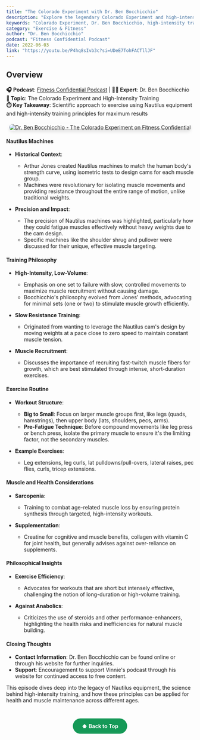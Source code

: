 ```yaml
---
title: "The Colorado Experiment with Dr. Ben Bocchicchio"
description: "Explore the legendary Colorado Experiment and high-intensity training principles with exercise physiology expert Dr. Ben Bocchicchio and Nautilus equipment insights."
keywords: "Colorado Experiment, Dr. Ben Bocchicchio, high-intensity training, Nautilus equipment, exercise physiology, Vinnie Tortorich"
category: "Exercise & Fitness"
author: "Dr. Ben Bocchicchio"
podcast: "Fitness Confidential Podcast"
date: 2022-06-03
link: "https://youtu.be/P4hq8sIvb3c?si=UDeE7TohFACTllJF"
---
```


## Overview

**🎧 Podcast**: [Fitness Confidential Podcast](https://vinnietortorich.com/) | **👨‍⚕️ Expert**: Dr. Ben Bocchicchio  
**🎯 Topic**: The Colorado Experiment and High-Intensity Training  
**⏱️ Key Takeaway**: Scientific approach to exercise using Nautilus equipment and high-intensity training principles for maximum results

<div style="text-align: center; margin: 20px 0;">
  <a href="https://www.youtube.com/watch?v=P4hq8sIvb3c" target="_blank" rel="noopener noreferrer">
    <img src="https://img.youtube.com/vi/P4hq8sIvb3c/maxresdefault.jpg" alt="Dr. Ben Bocchicchio - The Colorado Experiment on Fitness Confidential" style="max-width: 100%; border-radius: 8px; box-shadow: 0 4px 8px rgba(0,0,0,0.1);">
  </a>
</div>

#### **Nautilus Machines**

- **Historical Context**: 
  - Arthur Jones created Nautilus machines to match the human body's strength curve, using isometric tests to design cams for each muscle group.
  - Machines were revolutionary for isolating muscle movements and providing resistance throughout the entire range of motion, unlike traditional weights.

- **Precision and Impact**: 
  - The precision of Nautilus machines was highlighted, particularly how they could fatigue muscles effectively without heavy weights due to the cam design.
  - Specific machines like the shoulder shrug and pullover were discussed for their unique, effective muscle targeting.

#### **Training Philosophy**

- **High-Intensity, Low-Volume**: 
  - Emphasis on one set to failure with slow, controlled movements to maximize muscle recruitment without causing damage.
  - Bocchicchio's philosophy evolved from Jones' methods, advocating for minimal sets (one or two) to stimulate muscle growth efficiently.

- **Slow Resistance Training**: 
  - Originated from wanting to leverage the Nautilus cam's design by moving weights at a pace close to zero speed to maintain constant muscle tension.

- **Muscle Recruitment**: 
  - Discusses the importance of recruiting fast-twitch muscle fibers for growth, which are best stimulated through intense, short-duration exercises.

#### **Exercise Routine**

- **Workout Structure**: 
  - **Big to Small**: Focus on larger muscle groups first, like legs (quads, hamstrings), then upper body (lats, shoulders, pecs, arms).
  - **Pre-Fatigue Technique**: Before compound movements like leg press or bench press, isolate the primary muscle to ensure it's the limiting factor, not the secondary muscles.

- **Example Exercises**: 
  - Leg extensions, leg curls, lat pulldowns/pull-overs, lateral raises, pec flies, curls, tricep extensions.

#### **Muscle and Health Considerations**

- **Sarcopenia**: 
  - Training to combat age-related muscle loss by ensuring protein synthesis through targeted, high-intensity workouts.

- **Supplementation**: 
  - Creatine for cognitive and muscle benefits, collagen with vitamin C for joint health, but generally advises against over-reliance on supplements.

#### **Philosophical Insights**

- **Exercise Efficiency**: 
  - Advocates for workouts that are short but intensely effective, challenging the notion of long-duration or high-volume training.

- **Against Anabolics**: 
  - Criticizes the use of steroids and other performance-enhancers, highlighting the health risks and inefficiencies for natural muscle building.

#### **Closing Thoughts**

- **Contact Information**: Dr. Ben Bocchicchio can be found online or through his website for further inquiries.
- **Support**: Encouragement to support Vinnie's podcast through his website for continued access to free content.

This episode dives deep into the legacy of Nautilus equipment, the science behind high-intensity training, and how these principles can be applied for health and muscle maintenance across different ages.

<div style="text-align: center; margin: 40px 0;">
  <a href="#" style="background: #159957; color: white; padding: 12px 24px; border-radius: 25px; text-decoration: none; font-weight: bold; display: inline-block; transition: all 0.3s ease;" onmouseover="this.style.background='#1e7e34'; this.style.transform='translateY(-2px)'" onmouseout="this.style.background='#159957'; this.style.transform='translateY(0)'">
    ⬆️ Back to Top
  </a>
</div>
